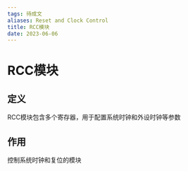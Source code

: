 ```yaml
---
tags: 待成文
aliases: Reset and Clock Control
title: RCC模块
date: 2023-06-06
---
```

# RCC模块

## 定义

RCC模块包含多个寄存器，用于配置系统时钟和外设时钟等参数

## 作用

控制系统时钟和复位的模块